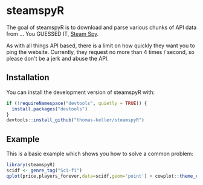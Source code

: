 # steamspyR

The goal of steamspyR is to download and parse various chunks of API data from ... You GUESSED IT, [Steam Spy](https://steamspy.com/).

As with all things API based, there is a limit on how quickly they want you to ping the website. Currently, they request no more than 4 times / second, so please don't be a jerk and abuse the API.

## Installation

You can install the development version of steamspyR with:

``` r
if (!requireNamespace("devtools", quietly = TRUE)) {
  install.packages("devtools")
}
devtools::install_github("thomas-keller/steamspyR")
```

## Example

This is a basic example which shows you how to solve a common problem:

``` r
library(steamspyR)
scidf <- genre_tag("Sci-fi")
qplot(price,players_forever,data=scidf,geom='point') + cowplot::theme_cowplot()
```

